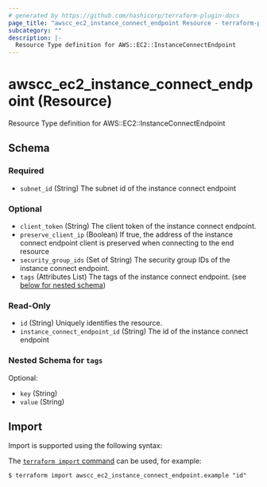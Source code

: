 ```yaml
---
# generated by https://github.com/hashicorp/terraform-plugin-docs
page_title: "awscc_ec2_instance_connect_endpoint Resource - terraform-provider-awscc"
subcategory: ""
description: |-
  Resource Type definition for AWS::EC2::InstanceConnectEndpoint
---
```


# awscc_ec2_instance_connect_endpoint (Resource)

Resource Type definition for AWS::EC2::InstanceConnectEndpoint



<!-- schema generated by tfplugindocs -->
## Schema

### Required

- `subnet_id` (String) The subnet id of the instance connect endpoint

### Optional

- `client_token` (String) The client token of the instance connect endpoint.
- `preserve_client_ip` (Boolean) If true, the address of the instance connect endpoint client is preserved when connecting to the end resource
- `security_group_ids` (Set of String) The security group IDs of the instance connect endpoint.
- `tags` (Attributes List) The tags of the instance connect endpoint. (see [below for nested schema](#nestedatt--tags))

### Read-Only

- `id` (String) Uniquely identifies the resource.
- `instance_connect_endpoint_id` (String) The id of the instance connect endpoint

<a id="nestedatt--tags"></a>
### Nested Schema for `tags`

Optional:

- `key` (String)
- `value` (String)

## Import

Import is supported using the following syntax:

The [`terraform import` command](https://developer.hashicorp.com/terraform/cli/commands/import) can be used, for example:

```shell
$ terraform import awscc_ec2_instance_connect_endpoint.example "id"
```

